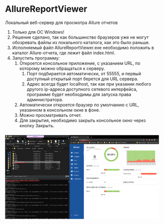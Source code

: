 # AllureReportViewer
Локальный веб-сервер для просмотра Allure отчетов

1. Только для ОС Windows!
2. Решение сделано, так как большинство браузеров уже не могут обозревать файлы из локального каталога, как это было раньше.
3. Исполняемый файл AllureReportViewer.exe необходимо положить в каталог Allure-отчета, где лежит файл index.html.
4. Запустить программу:
   1. Откроется консольное приложение, с указанием URL, по которому можно обращаться к серверу.
      1. Порт подбирается автоматически, от 55555, и первый доступный открытый порт берется для URL сервера.
      2. Адрес всегда будет localhost, так как при указании любого другого ip-адреса доступного сетевого интерфейса, программе будет необходимы для запуска права администратора.
   3. Автоматически откроется браузер по умолчанию с URL, указанном в консольном окне в фоне.
   4. Можно просматривать отчет.
   5. Для закрытия, необходимо закрыть консольное окно через кнопку Закрыть.

![Пример работы](https://github.com/unixshaman/AllureReportViewer/raw/main/Example_1.png)
